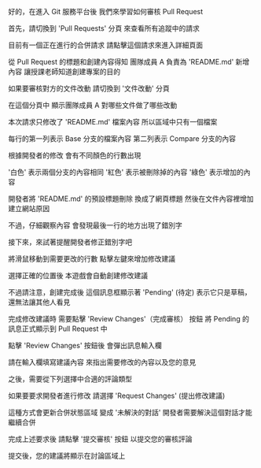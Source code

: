 好的，在進入 Git 服務平台後
我們來學習如何審核 Pull Request

首先，請切換到 'Pull Requests' 分頁
來查看所有追蹤中的請求

目前有一個正在進行的合併請求
請點擊這個請求來進入詳細頁面

從 Pull Request 的標題和創建內容得知
團隊成員 A 負責為 'README.md' 新增內容
讓授課老師知道創建專案的目的

如果要審核對方的文件改動
請切換到 '文件改動' 分頁

在這個分頁中
顯示團隊成員 A 對哪些文件做了哪些改動

本次請求只修改了 'README.md' 檔案內容
所以區域中只有一個檔案

每行的第一列表示 Base 分支的檔案內容
第二列表示 Compare 分支的內容

根據開發者的修改
會有不同顏色的行數出現

'白色' 表示兩個分支的內容相同
'紅色' 表示被刪除掉的內容
'綠色' 表示增加的內容

開發者將 'README.md' 的預設標題刪除
換成了網頁標題
然後在文件內容裡增加建立網站原因

不過，仔細觀察內容
會發現最後一行的地方出現了錯別字

接下來，來試著提醒開發者修正錯別字吧

將滑鼠移動到需要更改的行數
點擊左鍵來增加修改建議

選擇正確的位置後
本遊戲會自動創建修改建議

不過請注意，創建完成後
這個訊息框顯示著 'Pending' (待定)
表示它只是草稿，還無法讓其他人看見

完成修改建議時
需要點擊 'Review Changes'（完成審核） 按鈕
將 Pending 的訊息正式顯示到 Pull Request 中

點擊 'Review Changes' 按鈕後
會彈出訊息輸入欄

請在輸入欄填寫建議內容
來指出需要修改的內容以及您的意見

之後，需要從下列選擇中合適的評論類型

如果要要求開發者進行修改
請選擇 'Request Changes' (提出修改建議)

這種方式會更新合併狀態區域
變成 '未解決的對話'
開發者需要解決這個對話才能繼續合併

完成上述要求後
請點擊 '提交審核' 按鈕
以提交您的審核評論

提交後，您的建議將顯示在討論區域上
